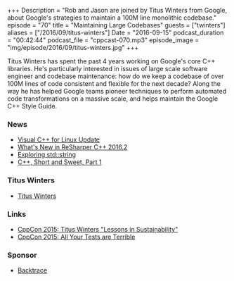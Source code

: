 +++
Description = "Rob and Jason are joined by Titus Winters from Google, about Google's strategies to maintain a 100M line monolithic codebase."
episode = "70"
title = "Maintaining Large Codebases"
guests = ["twinters"]
aliases = ["/2016/09/titus-winters"]
Date = "2016-09-15"
podcast_duration = "00:42:44"
podcast_file = "cppcast-070.mp3"
episode_image = "img/episode/2016/09/titus-winters.jpg"
+++

Titus Winters has spent the past 4 years working on Google's core C++ libraries. He's particularly interested in issues of large scale software engineer and codebase maintenance: how do we keep a codebase of over 100M lines of code consistent and flexible for the next decade? Along the way he has helped Google teams pioneer techniques to perform automated code transformations on a massive scale, and helps maintain the Google C++ Style Guide.

### News ###

 - [Visual C++ for Linux Update](https://blogs.msdn.microsoft.com/vcblog/2016/09/13/visual-c-for-linux-1-0-5-updates/)
 - [What's New in ReSharper C++ 2016.2](https://blog.jetbrains.com/rscpp/whats-new-in-resharper-c-2016-2/)
 - [Exploring std::string](http://shaharmike.com/cpp/std-string/)
 - [C++, Short and Sweet, Part 1](https://www.udemy.com/cpp-short-and-sweet/?siteID=MaufOVPBmz4-dVcn1TSD8m4m.owPBcWTiw&LSNPUBID=MaufOVPBmz4)
 
### Titus Winters ###

 - [Titus Winters](https://www.linkedin.com/in/tituswinters)
 
### Links ###

 - [CppCon 2015: Titus Winters "Lessons in Sustainability"](https://www.youtube.com/watch?v=zW-i9eVGU_k)
 - [CppCon 2015: All Your Tests are Terrible](https://www.youtube.com/watch?v=u5senBJUkPc)
 
### Sponsor ###

- [Backtrace](https://www.backtrace.io/cppcast)

